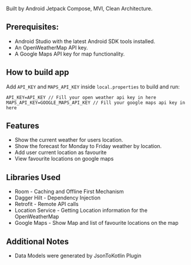 Built by Android Jetpack Compose, MVI, Clean Architecture.

## Prerequisites:

- Android Studio with the latest Android SDK tools installed.
- An OpenWeatherMap API key.
- A Google Maps API key for map functionality.

## How to build app

Add  `API_KEY` and `MAPS_API_KEY` inside `local.properties` to build and run:

    API_KEY=API_KEY // Fill your open weather api key in here
    MAPS_API_KEY=GOOGLE_MAPS_API_KEY // Fill your google maps api key in here

## Features
- Show the current weather for users location.
- Show the forecast for Monday to Friday weather by location.
- Add user current location as favourite
- View favourite locations on google maps

## Libraries Used

- Room - Caching and Offline First Mechanism
- Dagger Hilt - Dependency Injection
- Retrofit -  Remote API calls
- Location Service - Getting  Location information for the OpenWeatherMap
- Google Maps - Show Map and list of favourite locations on the map

## Additional Notes
- Data Models were generated by JsonToKotlin Plugin
